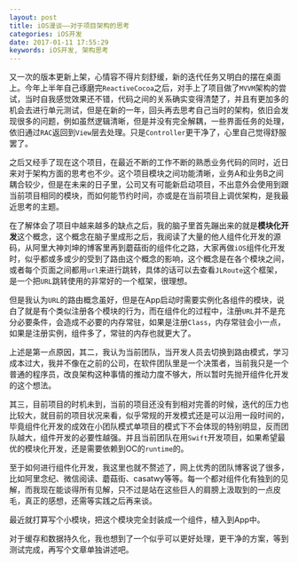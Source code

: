 ```yaml
---
layout: post
title: iOS漫谈——对于项目架构的思考
categories: iOS开发
date: 2017-01-11 17:55:29
keywords: iOS开发, 架构思考
---
```


又一次的版本更新上架，心情容不得片刻舒缓，新的迭代任务又明白的摆在桌面上。今年上半年自己琢磨完`ReactiveCocoa`之后，对手上了项目做了`MVVM`架构的尝试，当时自我感觉效果还不错，代码之间的关系确实变得清楚了，并且有更加多的机会去进行单元测试，但是在新的一年，回头再去思考自己当时的架构，依旧会发现很多的问题，例如虽然逻辑清晰，但是并没有完全解耦，一些界面任务的处理，依旧通过`RAC`返回到`View`层去处理。只是`Controller`更干净了，心里自己觉得舒服罢了。

之后又经手了现在这个项目，在最近不断的工作不断的熟悉业务代码的同时，近日来对于架构方面的思考也不少。这个项目模块之间功能清晰，业务A和业务B之间耦合较少，但是在未来的日子里，公司又有可能新启动项目，不出意外会使用到跟当前项目相同的模块，而如何能节约时间，亦或是在当前项目上调优架构，是我最近思考的主题。

<!--more-->

在了解体会了项目中越来越多的缺点之后，我的脑子里首先蹦出来的就是**模块化开发**这个概念，这个概念在脑子里成形之后，我阅读了大量的他人组件化开发的源码，从阿里大神刘坤的博客里再到蘑菇街的组件化之路，大家再做`iOS`组件化开发时，似乎都或多或少的受到了路由这个概念的影响，这个概念是在各个模块之间，或者每个页面之间都用`url`来进行跳转，具体的话可以去查看`JLRoute`这个框架，是一个把`URL`跳转使用的非常好的一个框架，很理想。

但是我认为`URL`的路由概念虽好，但是在App启动时需要实例化各组件的模块，说白了就是有个类似注册各个模块的行为，而在组件化的过程中，注册`URL`并不是充分必要条件，会造成不必要的内存常驻，如果是注册`Class`，内存常驻会小一点，如果是注册实例，组件多了，常驻的内存也就更大了。

上述是第一点原因，其二，我认为当前团队，当开发人员去切换到路由模式，学习成本过大，我并不像在之前的公司，在软件团队里是一个决策者，当前我只是一个普通的程序员，改良架构这种事情的推动力度不够大，所以暂时先抛开组件化开发的这个想法。

其三，目前项目的时机未到，当前的项目还没有到相对完善的时候，迭代的压力也比较大，就目前的项目状况来看，似乎常规的开发模式还是可以沿用一段时间的，毕竟组件化开发的成效在小团队模式单项目的模式下不会体现的特别明显，反而团队越大，组件开发的必要性越强。并且当前团队在用`Swift`开发项目，如果希望最优的模块化开发，还是需要依赖到OC的`runtime`的。

至于如何进行组件化开发，我这里也就不赘述了，网上优秀的团队博客说了很多，比如阿里念纪、微信阅读、蘑菇街、casatwy等等。每一个都对组件化有独到的见解，而我现在能谈得所有见解，只不过是站在这些巨人的肩膀上汲取到的一点皮毛，真正的感想，还需等实践之后再来谈。

最近就打算写个小模块，把这个模块完全封装成一个组件，植入到App中。

对于缓存和数据持久化，我也想到了一个似乎可以更好处理，更干净的方案，等到测试完成，再写个文章单独讲述吧。
